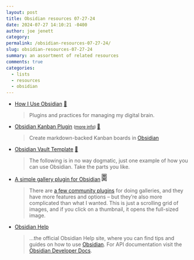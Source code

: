 ```yaml
---
layout: post
title: Obsidian resources 07-27-24
date: 2024-07-27 14:10:21 -0400
author: joe jenett
category: 
permalink: /obsidian-resources-07-27-24/
slug: obsidian-resources-07-27-24
summary: an assortment of related resources
comments: true
categories:
  - lists
  - resources
  - obsidian
---
```

<ul class="links">
	<li><a title="How I Use Obsidian – Matt Stein" href="https://mattstein.com/thoughts/how-i-use-obsidian/">How I Use Obsidian</a> <a title="source" href="https://pinboard.in/u:zero1infinity">📌</a><blockquote><p>Plugins and practices for managing my digital brain.</p></blockquote></li>
	<li><a title="GitHub - mgmeyers/obsidian-kanban" href="https://github.com/mgmeyers/obsidian-kanban">Obsidian Kanban Plugin</a> <small>(<a href="https://publish.obsidian.md/kanban/Obsidian+Kanban+Plugin">more info</a>) </small><a title="source" href="https://pinboard.in/u:wibblefarmer">📌</a><blockquote><p>Create markdown-backed Kanban boards in <a href="https://obsidian.md/" rel="nofollow">Obsidian</a></p></blockquote></li>
	<li><a title="Obsidian Vault Template — Steph Ango" href="https://stephango.com/vault">Obsidian Vault Template</a> <a title="source" href="https://pinboard.in/u:raygrasso">📌</a><blockquote><p>The following is in no way dogmatic, just one example of how you can use Obsidian. Take the parts you like.</p></blockquote></li>
	<li><a title="A simple gallery plugin for Obsidian – alexwlchan" href="https://alexwlchan.net/2022/obsidian-plugin/">A simple gallery plugin for Obsidian</a> <a title="from the archives" href="https://dwt-archives.joejenett.com/list-obsidian-resources-2/"><img src="/images/select.png" height="20" alt="" style="margin-top:-3px;;"></a><blockquote><p>There are <a href="https://obsidian.md/plugins?search=gallery">a few community plugins</a> for doing galleries, and they have more features and options – but they’re also more complicated than what I wanted. This is just a scrolling grid of images, and if you click on a thumbnail, it opens the full-sized image.</p></blockquote></li>
	<li><a title="Obsidian Help" href="https://help.obsidian.md/Home">Obsidian Help</a><blockquote><p>...the official Obsidian Help site, where you can find tips and guides on how to use <a title="obsidian.md" href="https://obsidian.md">Obsidian</a>. For API documentation visit the <a title="docs.obsidian.md" href="https://docs.obsidian.md/">Obsidian Developer Docs</a>.</p></blockquote></li>
</ul>

<a href="https://brid.gy/publish/mastodon"></a>